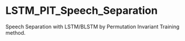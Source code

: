 # LSTM_PIT_Speech_Separation
Speech Separation with LSTM/BLSTM by Permutation Invariant Training method.
